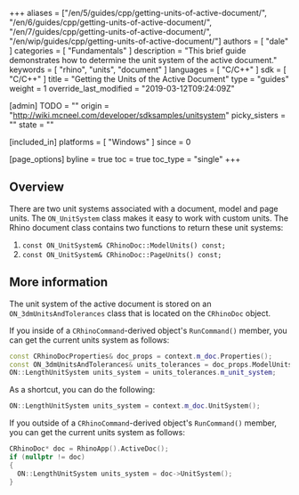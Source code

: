 +++
aliases = ["/en/5/guides/cpp/getting-units-of-active-document/", "/en/6/guides/cpp/getting-units-of-active-document/", "/en/7/guides/cpp/getting-units-of-active-document/", "/en/wip/guides/cpp/getting-units-of-active-document/"]
authors = [ "dale" ]
categories = [ "Fundamentals" ]
description = "This brief guide demonstrates how to determine the unit system of the active document."
keywords = [ "rhino", "units", "document" ]
languages = [ "C/C++" ]
sdk = [ "C/C++" ]
title = "Getting the Units of the Active Document"
type = "guides"
weight = 1
override_last_modified = "2019-03-12T09:24:09Z"

[admin]
TODO = ""
origin = "http://wiki.mcneel.com/developer/sdksamples/unitsystem"
picky_sisters = ""
state = ""

[included_in]
platforms = [ "Windows" ]
since = 0

[page_options]
byline = true
toc = true
toc_type = "single"
+++

 
## Overview

There are two unit systems associated with a document, model and page units. The `ON_UnitSystem` class makes it easy to work with custom units. The Rhino document class contains two functions to return these unit systems:

1. `const ON_UnitSystem& CRhinoDoc::ModelUnits() const;`
1. `const ON_UnitSystem& CRhinoDoc::PageUnits() const;`

## More information

The unit system of the active document is stored on an `ON_3dmUnitsAndTolerances` class that is located on the `CRhinoDoc` object.

If you inside of a `CRhinoCommand`-derived object's `RunCommand()` member, you can get the current units system as follows:

```cpp
const CRhinoDocProperties& doc_props = context.m_doc.Properties();
const ON_3dmUnitsAndTolerances& units_tolerances = doc_props.ModelUnitsAndTolerances();
ON::LengthUnitSystem units_system = units_tolerances.m_unit_system;
```

As a shortcut, you can do the following:

```cpp
ON::LengthUnitSystem units_system = context.m_doc.UnitSystem();
```

If you outside of a `CRhinoCommand`-derived object's `RunCommand()` member, you can get the current units system as follows:

```cpp
CRhinoDoc* doc = RhinoApp().ActiveDoc();
if (nullptr != doc)
{
  ON::LengthUnitSystem units_system = doc->UnitSystem();
}
```
